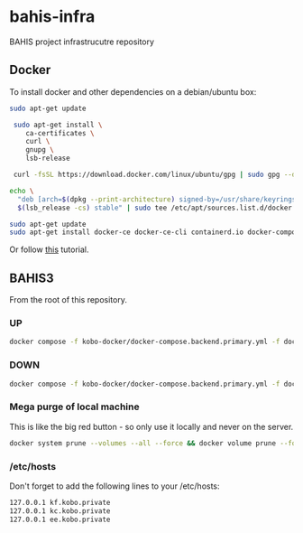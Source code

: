 # bahis-infra

BAHIS project infrastrucutre repository

## Docker

To install docker and other dependencies on a debian/ubuntu box:

```sh
sudo apt-get update

 sudo apt-get install \
    ca-certificates \
    curl \
    gnupg \
    lsb-release

 curl -fsSL https://download.docker.com/linux/ubuntu/gpg | sudo gpg --dearmor -o /usr/share/keyrings/docker-archive-keyring.gpg

echo \
  "deb [arch=$(dpkg --print-architecture) signed-by=/usr/share/keyrings/docker-archive-keyring.gpg] https://download.docker.com/linux/ubuntu \
  $(lsb_release -cs) stable" | sudo tee /etc/apt/sources.list.d/docker.list > /dev/null

sudo apt-get update
sudo apt-get install docker-ce docker-ce-cli containerd.io docker-compose-plugin docker-compose postgresql-client

```

Or follow [this](https://docs.docker.com/engine/install/ubuntu/) tutorial.

## BAHIS3

From the root of this repository.

### UP

```sh
docker compose -f kobo-docker/docker-compose.backend.primary.yml -f docker-compose.backend.primary.override.yml up -d && docker compose -f kobo-docker/docker-compose.frontend.yml -f docker-compose.frontend.override.yml up -d
```

### DOWN

```sh
docker compose -f kobo-docker/docker-compose.backend.primary.yml -f docker-compose.backend.primary.override.yml down && docker compose -f kobo-docker/docker-compose.frontend.yml -f docker-compose.frontend.override.yml down
```

### Mega purge of local machine

This is like the big red button - so only use it locally and never on the server.

```sh
docker system prune --volumes --all --force && docker volume prune --force --filter all=1

```

### /etc/hosts

Don't forget to add the following lines to your /etc/hosts:

```sh
127.0.0.1 kf.kobo.private
127.0.0.1 kc.kobo.private
127.0.0.1 ee.kobo.private
```
